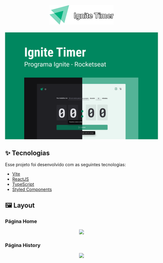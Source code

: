 <h1 align="center">
  <img src="https://github.com/BrunoBecoski/Ignite-ReactJS-02-Ignite-Timer/raw/main/.github/logo.png" alt="Ignite Timer" title="Ignite Timer" />
</h1>

<span align="center">
  <img src="https://github.com/BrunoBecoski/Ignite-ReactJS-02-Ignite-Timer/raw/main/.github/capa.png" alt="Capa Timer" title="Capa Ignite Timer" />
</span>

## ✨ Tecnologias

Esse projeto foi desenvolvido com as seguintes tecnologias:

- [Vite](https://vitejs.dev)
- [ReactJS](https://reactjs.org)
- [TypeScript](https://www.typescriptlang.org/)
- [Styled Components](https://styled-components.com)

## 🖼️ Layout

### Página Home

<div align="center">
  <img src=".github/page_home.png" />
</div>

### Página History
<div align="center">
   <img src=".github/page_history.png" />
</div>

